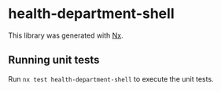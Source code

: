 # health-department-shell

This library was generated with [Nx](https://nx.dev).

## Running unit tests

Run `nx test health-department-shell` to execute the unit tests.
